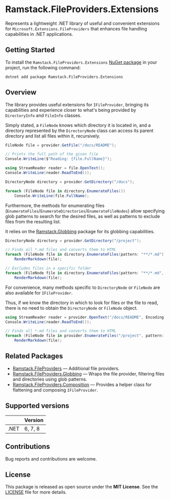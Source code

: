# Ramstack.FileProviders.Extensions

Represents a lightweight .NET library of useful and convenient extensions for `Microsoft.Extensions.FileProviders`
that enhances file handling capabilities in .NET applications.

## Getting Started

To install the `Ramstack.FileProviders.Extensions` [NuGet package](https://www.nuget.org/packages/Ramstack.FileProviders.Extensions)
in your project, run the following command:
```console
dotnet add package Ramstack.FileProviders.Extensions
```

## Overview

The library provides useful extensions for `IFileProvider`, bringing its capabilities and experience
closer to what's being provided by `DirectoryInfo` and `FileInfo` classes.

Simply stated, a `FileNode` knows which directory it is located in, and a directory represented
by the `DirectoryNode` class can access its parent directory and list all files within it, recursively.

```csharp
FileNode file = provider.GetFile("/docs/README");

// Prints the full path of the given file
Console.WriteLine($"Reading: {file.FullName}");

using StreamReader reader = file.OpenText();
Console.WriteLine(reader.ReadToEnd());
```

```csharp
DirectoryNode directory = provider.GetDirectory("/docs");

foreach (FileNode file in directory.EnumerateFiles())
    Console.WriteLine(file.FullName);
```

Furthermore, the methods for enumerating files (`EnumerateFiles`/`EnumerateDirectories`/`EnumerateFileNodes`)
allow specifying glob patterns to search for the desired files, as well as patterns to exclude files from the resulting list.

It relies on the [Ramstack.Globbing](https://www.nuget.org/packages/Ramstack.Globbing) package for its globbing capabilities.
```csharp
DirectoryNode directory = provider.GetDirectory("/project");

// Finds all *.md files and converts them to HTML
foreach (FileNode file in directory.EnumerateFiles(pattern: "**/*.md"))
    RenderMarkdown(file);

// Excludes files in a specific folder
foreach (FileNode file in directory.EnumerateFiles(pattern: "**/*.md", exclude: "vendors/**"))
    RenderMarkdown(file);
```
For convenience, many methods specific to `DirectoryNode` or `FileNode` are also available for `IFileProvider`.

Thus, if we know the directory in which to look for files or the file to read, there is no need to obtain the
`DirectoryNode` or `FileNode` object.

```csharp
using StreamReader reader = provider.OpenText("/docs/README", Encoding.UTF8);
Console.WriteLine(reader.ReadToEnd());

// Finds all *.md files and converts them to HTML
foreach (FileNode file in provider.EnumerateFiles("/project", pattern: "**/*.md"))
    RenderMarkdown(file);
```

## Related Packages
- [Ramstack.FileProviders](https://www.nuget.org/packages/Ramstack.FileProviders) — Additional file providers.
- [Ramstack.FileProviders.Globbing](https://www.nuget.org/packages/Ramstack.FileProviders.Globbing) — Wraps the file provider, filtering files and directories using glob patterns.
- [Ramstack.FileProviders.Composition](https://www.nuget.org/packages/Ramstack.FileProviders.Composition) — Provides a helper class for flattening and composing `IFileProvider`.


## Supported versions

|      | Version |
|------|---------|
| .NET | 6, 7, 8 |

## Contributions

Bug reports and contributions are welcome.

## License
This package is released as open source under the **MIT License**.
See the [LICENSE](https://github.com/rameel/ramstack.fileproviders/blob/main/LICENSE) file for more details.
